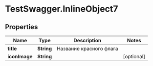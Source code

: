 # TestSwagger.InlineObject7

## Properties

Name | Type | Description | Notes
------------ | ------------- | ------------- | -------------
**title** | **String** | Название красного флага | 
**iconImage** | **String** |  | [optional] 


